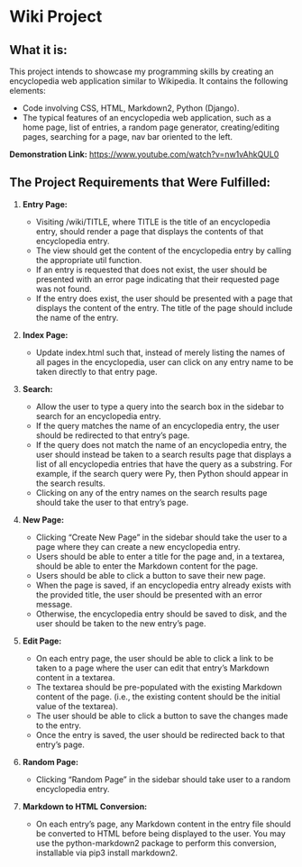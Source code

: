 # Wiki Project

## What it is:
This project intends to showcase my programming skills by creating an encyclopedia web application similar to Wikipedia. It contains the following elements:
*  Code involving CSS, HTML, Markdown2, Python (Django).
*  The typical features of an encyclopedia web application, such as a home page, list of entries, a random page generator, creating/editing pages, searching for a page, nav bar oriented to the left.

**Demonstration Link:** https://www.youtube.com/watch?v=nw1vAhkQUL0


## The Project Requirements that Were Fulfilled:
1.  **Entry Page:**
     *  Visiting /wiki/TITLE, where TITLE is the title of an encyclopedia entry, should render a page that displays the contents of that encyclopedia entry.
     *  The view should get the content of the encyclopedia entry by calling the appropriate util function.
     *  If an entry is requested that does not exist, the user should be presented with an error page indicating that their requested page was not found.
     *  If the entry does exist, the user should be presented with a page that displays the content of the entry. The title of the page should include the name of the entry.

2.  **Index Page:** 
     *  Update index.html such that, instead of merely listing the names of all pages in the encyclopedia, user can click on any entry name to be taken directly to that entry page.

3.  **Search:**
     *  Allow the user to type a query into the search box in the sidebar to search for an encyclopedia entry.
     *  If the query matches the name of an encyclopedia entry, the user should be redirected to that entry’s page.
     *  If the query does not match the name of an encyclopedia entry, the user should instead be taken to a search results page that displays a list of all encyclopedia entries that have the query as a substring. For example, if the search query were Py, then Python should appear in the search results.
     *  Clicking on any of the entry names on the search results page should take the user to that entry’s page.

4.  **New Page:**
     *  Clicking “Create New Page” in the sidebar should take the user to a page where they can create a new encyclopedia entry.
     *  Users should be able to enter a title for the page and, in a textarea, should be able to enter the Markdown content for the page.
     *  Users should be able to click a button to save their new page.
     *  When the page is saved, if an encyclopedia entry already exists with the provided title, the user should be presented with an error message.
     *  Otherwise, the encyclopedia entry should be saved to disk, and the user should be taken to the new entry’s page.

5.  **Edit Page:**
     *  On each entry page, the user should be able to click a link to be taken to a page where the user can edit that entry’s Markdown content in a textarea.
     *  The textarea should be pre-populated with the existing Markdown content of the page. (i.e., the existing content should be the initial value of the textarea).
     *  The user should be able to click a button to save the changes made to the entry.
     *  Once the entry is saved, the user should be redirected back to that entry’s page.

6.  **Random Page:**
     *  Clicking “Random Page” in the sidebar should take user to a random encyclopedia entry.

7.  **Markdown to HTML Conversion:**
     *  On each entry’s page, any Markdown content in the entry file should be converted to HTML before being displayed to the user. You may use the python-markdown2 package to perform this conversion, installable via pip3 install markdown2.
